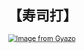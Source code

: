# 【寿司打】 #

[![Image from Gyazo](https://i.gyazo.com/377361c0934030c9811bee8864fabc3e.jpg)](https://gyazo.com/377361c0934030c9811bee8864fabc3e)
